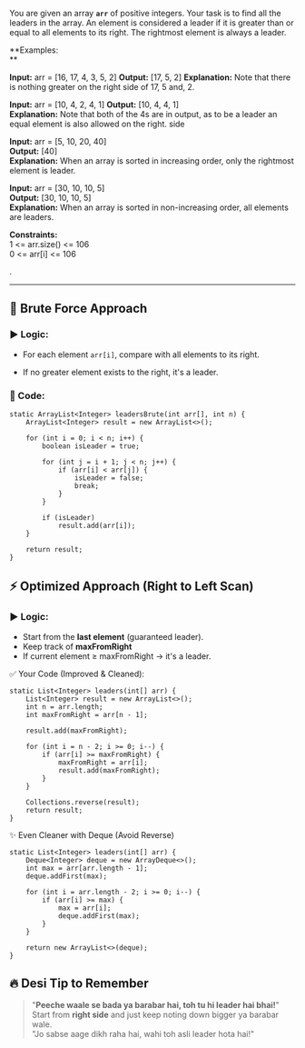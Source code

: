 You are given an array **`arr`** of positive integers. Your task is to find all the leaders in the array. An element is considered a leader if it is greater than or equal to all elements to its right. The rightmost element is always a leader.

**Examples:  
**

**Input:** arr = [16, 17, 4, 3, 5, 2]
**Output:** [17, 5, 2]
**Explanation:** Note that there is nothing greater on the right side of 17, 5 and, 2.

**Input:** arr = [10, 4, 2, 4, 1]
**Output:** [10, 4, 4, 1]  
**Explanation:** Note that both of the 4s are in output, as to be a leader an equal element is also allowed on the right. side

**Input:** arr = [5, 10, 20, 40]  
**Output:** [40]  
**Explanation:** When an array is sorted in increasing order, only the rightmost element is leader.

**Input:** arr = [30, 10, 10, 5]  
**Output:** [30, 10, 10, 5]  
**Explanation:** When an array is sorted in non-increasing order, all elements are leaders.

**Constraints:**  
1 <= arr.size() <= 106  
0 <= arr[i] <= 106

.

---

## 🔨 Brute Force Approach

### ▶️ Logic:

- For each element `arr[i]`, compare with all elements to its right.
    
- If no greater element exists to the right, it's a leader.
    

### 🧾 Code:
```
static ArrayList<Integer> leadersBrute(int arr[], int n) {
    ArrayList<Integer> result = new ArrayList<>();

    for (int i = 0; i < n; i++) {
        boolean isLeader = true;

        for (int j = i + 1; j < n; j++) {
            if (arr[i] < arr[j]) {
                isLeader = false;
                break;
            }
        }

        if (isLeader)
            result.add(arr[i]);
    }

    return result;
}

```
## ⚡ Optimized Approach (Right to Left Scan)

### ▶️ Logic:

- Start from the **last element** (guaranteed leader).
- Keep track of **maxFromRight**
- If current element ≥ maxFromRight → it's a leader.
    
✅ Your Code (Improved & Cleaned):
```
static List<Integer> leaders(int[] arr) {
    List<Integer> result = new ArrayList<>();
    int n = arr.length;
    int maxFromRight = arr[n - 1];

    result.add(maxFromRight);

    for (int i = n - 2; i >= 0; i--) {
        if (arr[i] >= maxFromRight) {
            maxFromRight = arr[i];
            result.add(maxFromRight);
        }
    }

    Collections.reverse(result);
    return result;
}
```

✨ Even Cleaner with Deque (Avoid Reverse)
```
static List<Integer> leaders(int[] arr) {
    Deque<Integer> deque = new ArrayDeque<>();
    int max = arr[arr.length - 1];
    deque.addFirst(max);

    for (int i = arr.length - 2; i >= 0; i--) {
        if (arr[i] >= max) {
            max = arr[i];
            deque.addFirst(max);
        }
    }

    return new ArrayList<>(deque);
}

```
## 🔥 Desi Tip to Remember

> "**Peeche waale se bada ya barabar hai, toh tu hi leader hai bhai!**"  
> Start from **right side** and just keep noting down bigger ya barabar wale.  
> "Jo sabse aage dikh raha hai, wahi toh asli leader hota hai!"